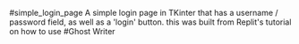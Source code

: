 #simple_login_page
A simple login page in TKinter that has a username / password field, as well as a 'login' button. this was built from Replit's tutorial on how to use
#Ghost Writer
